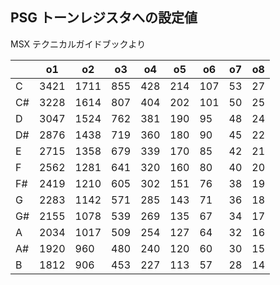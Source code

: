 ## PSG トーンレジスタへの設定値

MSX テクニカルガイドブックより

|    |  o1  |  o2  | o3  | o4  | o5  | o6  | o7 | o8 |
|----|------|------|-----|-----|-----|-----|----|----|
| C  | 3421 | 1711 | 855 | 428 | 214 | 107 | 53 | 27 |
| C# | 3228 | 1614 | 807 | 404 | 202 | 101 | 50 | 25 |
| D  | 3047 | 1524 | 762 | 381 | 190 | 95  | 48 | 24 |
| D# | 2876 | 1438 | 719 | 360 | 180 | 90  | 45 | 22 |
| E  | 2715 | 1358 | 679 | 339 | 170 | 85  | 42 | 21 |
| F  | 2562 | 1281 | 641 | 320 | 160 | 80  | 40 | 20 |
| F# | 2419 | 1210 | 605 | 302 | 151 | 76  | 38 | 19 |
| G  | 2283 | 1142 | 571 | 285 | 143 | 71  | 36 | 18 |
| G# | 2155 | 1078 | 539 | 269 | 135 | 67  | 34 | 17 |
| A  | 2034 | 1017 | 509 | 254 | 127 | 64  | 32 | 16 |
| A# | 1920 | 960  | 480 | 240 | 120 | 60  | 30 | 15 |
| B  | 1812 | 906  | 453 | 227 | 113 | 57  | 28 | 14 |

